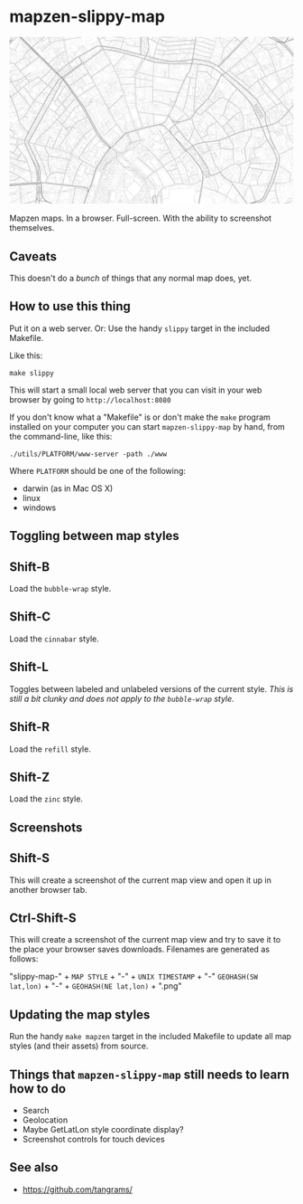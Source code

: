 # mapzen-slippy-map

![Moscow](images/slippy-map-refill-1459901070-ucftpmpg0vru-ucfv2b901vzu.png)

Mapzen maps. In a browser. Full-screen. With the ability to screenshot themselves.

## Caveats

This doesn't do a _bunch_ of things that any normal map does, yet.

## How to use this thing

Put it on a web server. Or: Use the handy `slippy` target in the included Makefile.

Like this:

```
make slippy
```

This will start a small local web server that you can visit in your web browser by going to `http://localhost:8080`

If you don't know what a "Makefile" is or don't make the `make` program installed on your computer you can start `mapzen-slippy-map` by hand, from the command-line, like this:

```
./utils/PLATFORM/www-server -path ./www
```

Where `PLATFORM` should be one of the following:

* darwin (as in Mac OS X)
* linux
* windows

## Toggling between map styles

## Shift-B

Load the `bubble-wrap` style.

## Shift-C

Load the `cinnabar` style.

## Shift-L

Toggles between labeled and unlabeled versions of the current style. _This is still a bit clunky and does not apply to the `bubble-wrap` style._

## Shift-R

Load the `refill` style.

## Shift-Z

Load the `zinc` style.

## Screenshots

## Shift-S

This will create a screenshot of the current map view and open it up in another browser tab.

## Ctrl-Shift-S

This will create a screenshot of the current map view and try to save it to the place your browser saves downloads. Filenames are generated as follows:

"slippy-map-" + `MAP STYLE` + "-" + `UNIX TIMESTAMP` + "-" `GEOHASH(SW lat,lon)` + "-" + `GEOHASH(NE lat,lon)` + ".png"

## Updating the map styles

Run the handy `make mapzen` target in the included Makefile to update all map styles (and their assets) from source.

## Things that `mapzen-slippy-map` still needs to learn how to do

* Search
* Geolocation
* Maybe GetLatLon style coordinate display? 
* Screenshot controls for touch devices

## See also

* https://github.com/tangrams/


